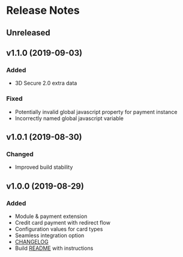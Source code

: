 # Release Notes

## Unreleased

## v1.1.0 (2019-09-03)
### Added
- 3D Secure 2.0 extra data
### Fixed
- Potentially invalid global javascript property for payment instance 
- Incorrectly named global javascript variable 

## v1.0.1 (2019-08-30)
### Changed
- Improved build stability

## v1.0.0 (2019-08-29)
### Added
- Module & payment extension
- Credit card payment with redirect flow
- Configuration values for card types
- Seamless integration option
- [CHANGELOG](CHANGELOG.md)
- Build [README](README.md) with instructions